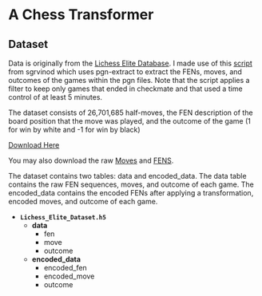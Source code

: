 # A Chess Transformer

## Dataset

Data is originally from the [Lichess Elite Database](https://database.nikonoel.fr/). I made use of this [script](https://github.com/sgrvinod/chess-transformers/blob/main/chess_transformers/data/LE22c.sh) from sgrvinod which uses pgn-extract to extract the FENs, moves, and outcomes of the games within the pgn files. Note that the script applies a filter to keep only games that ended in checkmate and that used a time control of at least 5 minutes. 

The dataset consists of 26,701,685 half-moves, the FEN description of the board position that the move was played, and the outcome of the game (1 for win by white and -1 for win by black)

[Download Here](https://drive.google.com/uc?export=download&id=1XuyQCim9l1ia8VG0MVSzYgxpdJa_rEtK)

You may also download the raw [Moves]("https://drive.google.com/uc?export=download&id=1BSBuF2dKOnVWuR5CNjp-o7QBYb-10JTO) and [FENS](https://drive.google.com/uc?export=download&id=1MC9UTgqE5074gVSVzrDzIJT7Hg1MHQac). 

The dataset contains two tables: data and encoded_data. The data table contains the raw FEN sequences, moves, and outcome of each game. The encoded_data contains the encoded FENs after applying a transformation, encoded moves, and outcome of each game. 

- **`Lichess_Elite_Dataset.h5`** 
    - **data**
        - fen
        - move
        - outcome
    - **encoded_data**
        - encoded_fen
        - encoded_move
        - outcome
